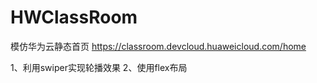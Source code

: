 # HWClassRoom
模仿华为云静态首页     https://classroom.devcloud.huaweicloud.com/home

1、利用swiper实现轮播效果
2、使用flex布局

